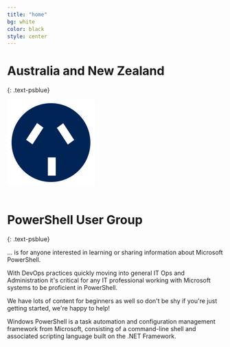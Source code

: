 ```yaml
---
title: "home"
bg: white
color: black
style: center
---
```


# Australia and New Zealand
{: .text-psblue}

<span class="fa-stack" style="font-size:100px;">
  <img src='/img/ANZPSUG-circle.png' />
</span>

# PowerShell User Group
{: .text-psblue}


… is for anyone interested in learning or sharing information about Microsoft PowerShell.

With DevOps practices quickly moving into general IT Ops and Administration it's critical for any IT professional working with Microsoft systems to be proficient in PowerShell.

We have lots of content for beginners as well so don't be shy if you're just getting started, we're happy to help!

Windows PowerShell is a task automation and configuration management framework from Microsoft, consisting of a command-line shell and associated scripting language built on the .NET Framework.